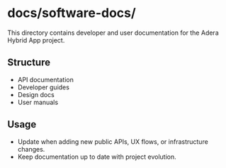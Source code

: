 # docs/software-docs/

This directory contains developer and user documentation for the Adera Hybrid App project.

## Structure
- API documentation
- Developer guides
- Design docs
- User manuals

## Usage
- Update when adding new public APIs, UX flows, or infrastructure changes.
- Keep documentation up to date with project evolution.
